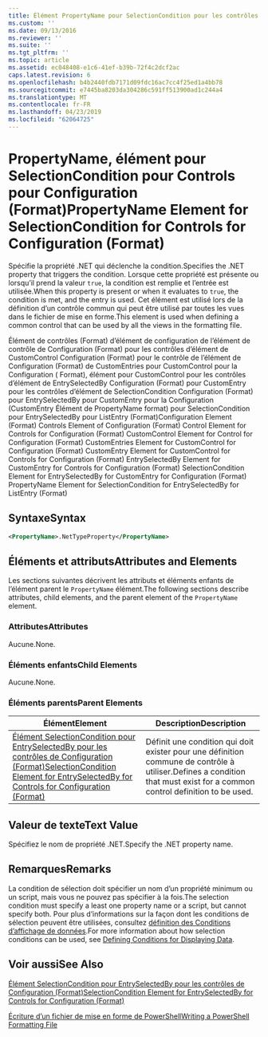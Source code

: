 ```yaml
---
title: Élément PropertyName pour SelectionCondition pour les contrôles de Configuration (Format) | Microsoft Docs
ms.custom: ''
ms.date: 09/13/2016
ms.reviewer: ''
ms.suite: ''
ms.tgt_pltfrm: ''
ms.topic: article
ms.assetid: ec048408-e1c6-41ef-b39b-72f4c2dcf2ac
caps.latest.revision: 6
ms.openlocfilehash: b4b2440fdb7171d09fdc16ac7cc4f25ed1a4bb78
ms.sourcegitcommit: e7445ba8203da304286c591ff513900ad1c244a4
ms.translationtype: MT
ms.contentlocale: fr-FR
ms.lasthandoff: 04/23/2019
ms.locfileid: "62064725"
---
```

# <a name="propertyname-element-for-selectioncondition-for-controls-for-configuration-format"></a><span data-ttu-id="98eb4-102">PropertyName, élément pour SelectionCondition pour Controls pour Configuration (Format)</span><span class="sxs-lookup"><span data-stu-id="98eb4-102">PropertyName Element for SelectionCondition for Controls for Configuration (Format)</span></span>

<span data-ttu-id="98eb4-103">Spécifie la propriété .NET qui déclenche la condition.</span><span class="sxs-lookup"><span data-stu-id="98eb4-103">Specifies the .NET property that triggers the condition.</span></span> <span data-ttu-id="98eb4-104">Lorsque cette propriété est présente ou lorsqu’il prend la valeur `true`, la condition est remplie et l’entrée est utilisée.</span><span class="sxs-lookup"><span data-stu-id="98eb4-104">When this property is present or when it evaluates to `true`, the condition is met, and the entry is used.</span></span> <span data-ttu-id="98eb4-105">Cet élément est utilisé lors de la définition d’un contrôle commun qui peut être utilisé par toutes les vues dans le fichier de mise en forme.</span><span class="sxs-lookup"><span data-stu-id="98eb4-105">This element is used when defining a common control that can be used by all the views in the formatting file.</span></span>

<span data-ttu-id="98eb4-106">Élément de contrôles (Format) d’élément de configuration de l’élément de contrôle de Configuration (Format) pour les contrôles d’élément de CustomControl Configuration (Format) pour le contrôle de l’élément de Configuration (Format) de CustomEntries pour CustomControl pour la Configuration ( Format), élément pour CustomControl pour les contrôles d’élément de EntrySelectedBy Configuration (Format) pour CustomEntry pour les contrôles d’élément de SelectionCondition Configuration (Format) pour EntrySelectedBy pour CustomEntry pour la Configuration (CustomEntry Élément de PropertyName format) pour SelectionCondition pour EntrySelectedBy pour ListEntry (Format)</span><span class="sxs-lookup"><span data-stu-id="98eb4-106">Configuration Element (Format) Controls Element of Configuration (Format) Control Element for Controls for Configuration (Format) CustomControl Element for Control for Configuration (Format) CustomEntries Element for CustomControl for Configuration (Format) CustomEntry Element for CustomControl for Controls for Configuration (Format) EntrySelectedBy Element for CustomEntry for Controls for Configuration (Format) SelectionCondition Element for EntrySelectedBy for CustomEntry for Configuration (Format) PropertyName Element for SelectionCondition for EntrySelectedBy for ListEntry (Format)</span></span>

## <a name="syntax"></a><span data-ttu-id="98eb4-107">Syntaxe</span><span class="sxs-lookup"><span data-stu-id="98eb4-107">Syntax</span></span>

```xml
<PropertyName>.NetTypeProperty</PropertyName>
```

## <a name="attributes-and-elements"></a><span data-ttu-id="98eb4-108">Éléments et attributs</span><span class="sxs-lookup"><span data-stu-id="98eb4-108">Attributes and Elements</span></span>

<span data-ttu-id="98eb4-109">Les sections suivantes décrivent les attributs et éléments enfants de l’élément parent le `PropertyName` élément.</span><span class="sxs-lookup"><span data-stu-id="98eb4-109">The following sections describe attributes, child elements, and the parent element of the `PropertyName` element.</span></span>

### <a name="attributes"></a><span data-ttu-id="98eb4-110">Attributes</span><span class="sxs-lookup"><span data-stu-id="98eb4-110">Attributes</span></span>

<span data-ttu-id="98eb4-111">Aucune.</span><span class="sxs-lookup"><span data-stu-id="98eb4-111">None.</span></span>

### <a name="child-elements"></a><span data-ttu-id="98eb4-112">Éléments enfants</span><span class="sxs-lookup"><span data-stu-id="98eb4-112">Child Elements</span></span>

<span data-ttu-id="98eb4-113">Aucune.</span><span class="sxs-lookup"><span data-stu-id="98eb4-113">None.</span></span>

### <a name="parent-elements"></a><span data-ttu-id="98eb4-114">Éléments parents</span><span class="sxs-lookup"><span data-stu-id="98eb4-114">Parent Elements</span></span>

|<span data-ttu-id="98eb4-115">Élément</span><span class="sxs-lookup"><span data-stu-id="98eb4-115">Element</span></span>|<span data-ttu-id="98eb4-116">Description</span><span class="sxs-lookup"><span data-stu-id="98eb4-116">Description</span></span>|
|-------------|-----------------|
|[<span data-ttu-id="98eb4-117">Élément SelectionCondition pour EntrySelectedBy pour les contrôles de Configuration (Format)</span><span class="sxs-lookup"><span data-stu-id="98eb4-117">SelectionCondition Element for EntrySelectedBy for Controls for Configuration (Format)</span></span>](./selectioncondition-element-for-entryselectedby-for-controls-for-configuration-format.md)|<span data-ttu-id="98eb4-118">Définit une condition qui doit exister pour une définition commune de contrôle à utiliser.</span><span class="sxs-lookup"><span data-stu-id="98eb4-118">Defines a condition that must exist for a common control definition to be used.</span></span>|

## <a name="text-value"></a><span data-ttu-id="98eb4-119">Valeur de texte</span><span class="sxs-lookup"><span data-stu-id="98eb4-119">Text Value</span></span>

<span data-ttu-id="98eb4-120">Spécifiez le nom de propriété .NET.</span><span class="sxs-lookup"><span data-stu-id="98eb4-120">Specify the .NET property name.</span></span>

## <a name="remarks"></a><span data-ttu-id="98eb4-121">Remarques</span><span class="sxs-lookup"><span data-stu-id="98eb4-121">Remarks</span></span>

<span data-ttu-id="98eb4-122">La condition de sélection doit spécifier un nom d’un propriété minimum ou un script, mais vous ne pouvez pas spécifier à la fois.</span><span class="sxs-lookup"><span data-stu-id="98eb4-122">The selection condition must specify a least one property name or a script, but cannot specify both.</span></span> <span data-ttu-id="98eb4-123">Pour plus d’informations sur la façon dont les conditions de sélection peuvent être utilisées, consultez [définition des Conditions d’affichage de données](./defining-conditions-for-displaying-data.md).</span><span class="sxs-lookup"><span data-stu-id="98eb4-123">For more information about how selection conditions can be used, see [Defining Conditions for Displaying Data](./defining-conditions-for-displaying-data.md).</span></span>

## <a name="see-also"></a><span data-ttu-id="98eb4-124">Voir aussi</span><span class="sxs-lookup"><span data-stu-id="98eb4-124">See Also</span></span>

[<span data-ttu-id="98eb4-125">Élément SelectionCondition pour EntrySelectedBy pour les contrôles de Configuration (Format)</span><span class="sxs-lookup"><span data-stu-id="98eb4-125">SelectionCondition Element for EntrySelectedBy for Controls for Configuration (Format)</span></span>](./selectioncondition-element-for-entryselectedby-for-controls-for-configuration-format.md)

[<span data-ttu-id="98eb4-126">Écriture d’un fichier de mise en forme de PowerShell</span><span class="sxs-lookup"><span data-stu-id="98eb4-126">Writing a PowerShell Formatting File</span></span>](./writing-a-powershell-formatting-file.md)
